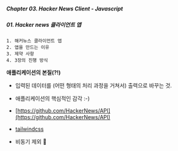 ##### Chapter 03. Hacker News Client - Javascript

##### 01. Hacker news 클라이언트 앱

```
1. 해커뉴스 클라이언트 앱
2. 앱을 만드는 이유
3. 제약 사항
4. 3장의 진행 방식
```

**애플리케이션의 본질(?!)**

- 입력된 데이터를 (어떤 형태의 처리 과정을 거쳐서) 출력으로 바꾸는 것.
- 애플리케이션의 핵심적인 감각 :-)

- [https://github.com/HackerNews/API](https://github.com/HackerNews/API)
- [tailwindcss](https://tailwindcss.com/)
- 비동기 제외 🥲
